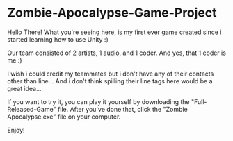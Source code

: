 # Zombie-Apocalypse-Game-Project

Hello There!
What you're seeing here, is my first ever game created since i started learning how to use Unity :)

Our team consisted of 2 artists, 1 audio, and 1 coder. And yes, that 1 coder is me :)

I wish i could credit my teammates but i don't have any of their contacts other than line...
And i don't think spilling their line tags here would be a great idea...

If you want to try it, you can play it yourself by downloading the "Full-Released-Game" file. After you've done that, click the "Zombie Apocalypse.exe" file on your computer.

Enjoy!
